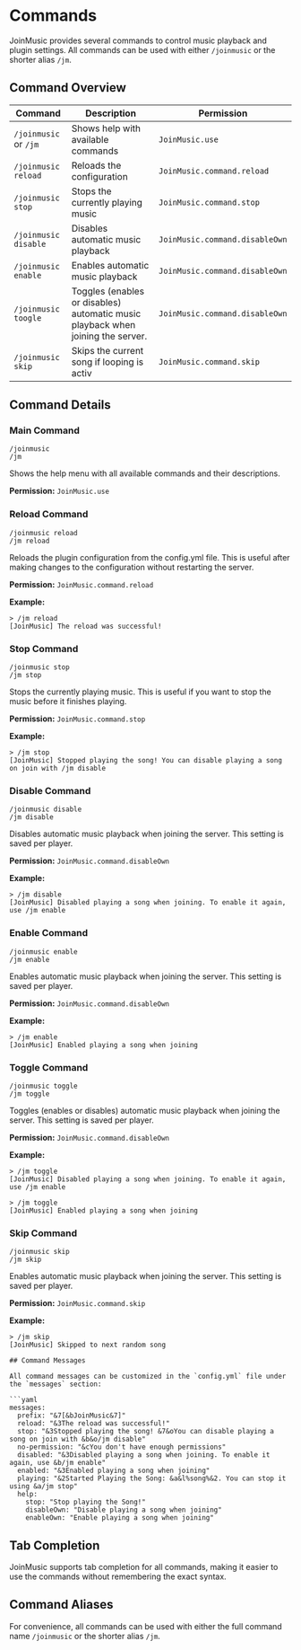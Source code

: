 # Commands

JoinMusic provides several commands to control music playback and plugin settings. All commands can be used with either `/joinmusic` or the shorter alias `/jm`.

## Command Overview

| Command | Description | Permission |
|---------|-------------|------------|
| `/joinmusic` or `/jm` | Shows help with available commands | `JoinMusic.use` |
| `/joinmusic reload` | Reloads the configuration | `JoinMusic.command.reload` |
| `/joinmusic stop` | Stops the currently playing music | `JoinMusic.command.stop` |
| `/joinmusic disable` | Disables automatic music playback | `JoinMusic.command.disableOwn` |
| `/joinmusic enable` | Enables automatic music playback | `JoinMusic.command.disableOwn` |
| `/joinmusic toogle` | Toggles (enables or disables) automatic music playback when joining the server. | `JoinMusic.command.disableOwn` |
| `/joinmusic skip` | Skips the current song if looping is activ | `JoinMusic.command.skip` |

## Command Details

### Main Command
```
/joinmusic
/jm
```
Shows the help menu with all available commands and their descriptions.

**Permission:** `JoinMusic.use`

### Reload Command
```
/joinmusic reload
/jm reload
```
Reloads the plugin configuration from the config.yml file. This is useful after making changes to the configuration without restarting the server.

**Permission:** `JoinMusic.command.reload`

**Example:**
```
> /jm reload
[JoinMusic] The reload was successful!
```

### Stop Command
```
/joinmusic stop
/jm stop
```
Stops the currently playing music. This is useful if you want to stop the music before it finishes playing.

**Permission:** `JoinMusic.command.stop`

**Example:**
```
> /jm stop
[JoinMusic] Stopped playing the song! You can disable playing a song on join with /jm disable
```

### Disable Command
```
/joinmusic disable
/jm disable
```
Disables automatic music playback when joining the server. This setting is saved per player.

**Permission:** `JoinMusic.command.disableOwn`

**Example:**
```
> /jm disable
[JoinMusic] Disabled playing a song when joining. To enable it again, use /jm enable
```

### Enable Command
```
/joinmusic enable
/jm enable
```
Enables automatic music playback when joining the server. This setting is saved per player.

**Permission:** `JoinMusic.command.disableOwn`

**Example:**
```
> /jm enable
[JoinMusic] Enabled playing a song when joining
```
### Toggle Command
```
/joinmusic toggle
/jm toggle
```
Toggles (enables or disables) automatic music playback when joining the server. This setting is saved per player.

**Permission:** `JoinMusic.command.disableOwn`

**Example:**
```
> /jm toggle
[JoinMusic] Disabled playing a song when joining. To enable it again, use /jm enable
```

```
> /jm toggle
[JoinMusic] Enabled playing a song when joining
```


### Skip Command
```
/joinmusic skip
/jm skip
```
Enables automatic music playback when joining the server. This setting is saved per player.

**Permission:** `JoinMusic.command.skip`

**Example:**
```
> /jm skip
[JoinMusic] Skipped to next random song

## Command Messages

All command messages can be customized in the `config.yml` file under the `messages` section:

```yaml
messages:
  prefix: "&7[&bJoinMusic&7]"
  reload: "&3The reload was successful!"
  stop: "&3Stopped playing the song! &7&oYou can disable playing a song on join with &b&o/jm disable"
  no-permission: "&cYou don't have enough permissions"
  disabled: "&3Disabled playing a song when joining. To enable it again, use &b/jm enable"
  enabled: "&3Enabled playing a song when joining"
  playing: "&2Started Playing the Song: &a&l%song%&2. You can stop it using &a/jm stop"
  help:
    stop: "Stop playing the Song!"
    disableOwn: "Disable playing a song when joining"
    enableOwn: "Enable playing a song when joining"
```

## Tab Completion

JoinMusic supports tab completion for all commands, making it easier to use the commands without remembering the exact syntax.

## Command Aliases

For convenience, all commands can be used with either the full command name `/joinmusic` or the shorter alias `/jm`. 
